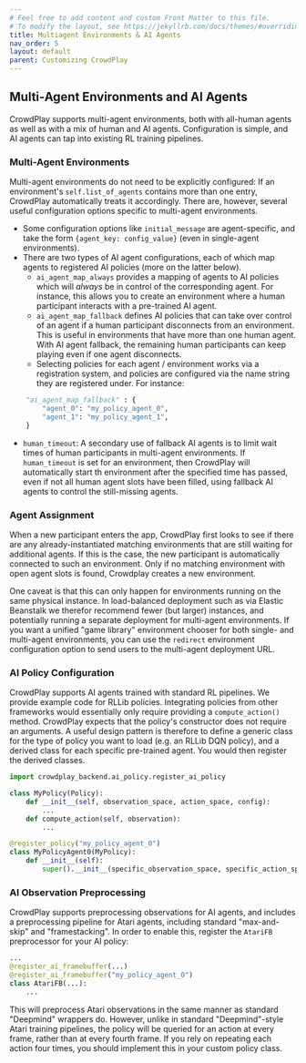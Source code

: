 ```yaml
---
# Feel free to add content and custom Front Matter to this file.
# To modify the layout, see https://jekyllrb.com/docs/themes/#overriding-theme-defaults
title: Multiagent Environments & AI Agents
nav_order: 5
layout: default
parent: Customizing CrowdPlay
---
```


## Multi-Agent Environments and AI Agents

CrowdPlay supports multi-agent environments, both with all-human agents as well as with a mix of human and AI agents. Configuration is simple, and AI agents can tap into existing RL training pipelines.

### Multi-Agent Environments

Multi-agent environments do not need to be explicitly configured: If an environment's `self.list_of_agents` contains more than one entry, CrowdPlay automatically treats it accordingly. There are, however, several useful configuration options specific to multi-agent environments.

* Some configuration options like `initial_message` are agent-specific, and take the form `{agent_key: config_value}` (even in single-agent environments).
* There are two types of AI agent configurations, each of which map agents to registered AI policies (more on the latter below).
  * `ai_agent_map_always` provides a mapping of agents to AI policies which will _always_ be in control of the corresponding agent. For instance, this allows you to create an environment where a human participant interacts with a pre-trained AI agent.
  * `ai_agent_map_fallback` defines AI policies that can take over control of an agent if a human participant disconnects from an environment. This is useful in environments that have more than one human agent. With AI agent fallback, the remaining human participants can keep playing even if one agent disconnects.
  * Selecting policies for each agent / environment works via a registration system, and policies are configured via the name string they are registered under. For instance:

``` python
    "ai_agent_map_fallback" : {
        "agent_0": "my_policy_agent_0",
        "agent_1": "my_policy_agent_1",
    }
```

* `human_timeout`: A secondary use of fallback AI agents is to limit wait times of human participants in multi-agent environments. If `human_timeout` is set for an environment, then CrowdPlay will automatically start th environment after the specified time has passed, even if not all human agent slots have been filled, using fallback AI agents to control the still-missing agents.

### Agent Assignment

When a new participant enters the app, CrowdPlay first looks to see if there are any already-instantiated matching environments that are still waiting for additional agents. If this is the case, the new participant is automatically connected to such an environment. Only if no matching environment with open agent slots is found, Crowdplay creates a new environment.

One caveat is that this can only happen for environments running on the same physical instance. In load-balanced deployment such as via Elastic Beanstalk we therefor recommend fewer (but larger) instances, and potentially running a separate deployment for multi-agent environments. If you want a unified "game library" environment chooser for both single- and multi-agent environments, you can use the `redirect` environment configuration option to send users to the multi-agent deployment URL.

### AI Policy Configuration

CrowdPlay supports AI agents trained with standard RL pipelines. We provide example code for RLLib policies. Integrating policies from other frameworks would essentially only require providing a `compute_action()` method. CrowdPlay expects that the policy's constructor does not require an arguments. A useful design pattern is therefore to define a generic class for the type of policy you want to load (e.g. an RLLib DQN policy), and a derived class for each specific pre-trained agent. You would then register the derived classes.

``` python
import crowdplay_backend.ai_policy.register_ai_policy

class MyPolicy(Policy):
    def __init__(self, observation_space, action_space, config):
        ...
    def compute_action(self, observation):
        ...

@register_policy("my_policy_agent_0")
class MyPolicyAgent0(MyPolicy):
    def __init__(self):
        super().__init__(specific_observation_space, specific_action_space, specific_config)
```

### AI Observation Preprocessing

CrowdPlay supports preprocessing observations for AI agents, and includes a preprocessing pipeline for Atari agents, including standard "max-and-skip" and "framestacking". In order to enable this, register the `AtariFB` preprocessor for your AI policy:

``` python
...
@register_ai_framebuffer(...)
@register_ai_framebuffer("my_policy_agent_0")
class AtariFB(...):
    ...
```

This will preprocess Atari observations in the same manner as standard "Deepmind" wrappers do. However, unlike in standard "Deepmind"-style Atari training pipelines, the policy will be queried for an action at every frame, rather than at every fourth frame. If you rely on repeating each action four times, you should implement this in your custom policy class.
